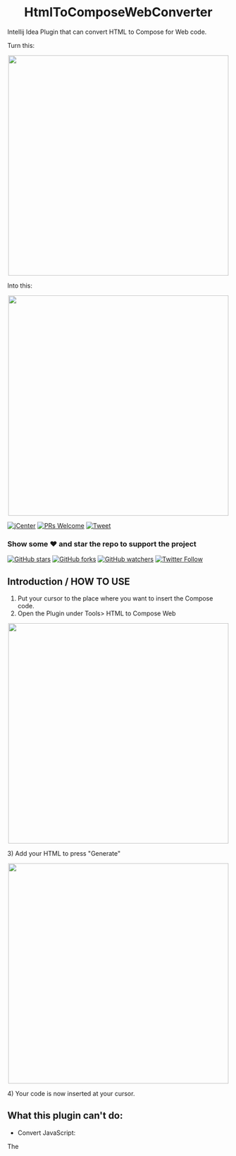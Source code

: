 <h1 align="center">HtmlToComposeWebConverter</h1>
Intellij Idea Plugin that can convert HTML to Compose for Web code.

Turn this:
<p align="center">
  <img src ="https://raw.githubusercontent.com/Foso/HtmlToComposeWebConverter/master/docs/buttonhtml.png" height=500 />
</p>

Into this:
<p align="center">
  <img src ="https://raw.githubusercontent.com/Foso/HtmlToComposeWebConverter/master/docs/composebutton.png" height=500 />
</p>

[![jCenter](https://img.shields.io/badge/Apache-2.0-green.svg
)](https://github.com/Foso/HtmlToComposeWebConverter/blob/master/LICENSE)
[![PRs Welcome](https://img.shields.io/badge/PRs-welcome-brightgreen.svg?style=flat-square)](http://makeapullrequest.com)
<a href="https://twitter.com/intent/tweet?text=Hey, check out HtmlToComposeWebConverter https://github.com/Foso/HtmlToComposeWebConverter via @jklingenberg_ 
"><img src="https://img.shields.io/twitter/url/https/github.com/angular-medellin/meetup.svg?style=social" alt="Tweet"></a>

### Show some :heart: and star the repo to support the project

[![GitHub stars](https://img.shields.io/github/stars/Foso/HtmlToComposeWebConverter.svg?style=social&label=Star)](https://github.com/Foso/HtmlToComposeWebConverter) [![GitHub forks](https://img.shields.io/github/forks/Foso/HtmlToComposeWebConverter.svg?style=social&label=Fork)](https://github.com/Foso/HtmlToComposeWebConverter/fork) [![GitHub watchers](https://img.shields.io/github/watchers/Foso/HtmlToComposeWebConverter.svg?style=social&label=Watch)](https://github.com/Foso/HtmlToComposeWebConverter) [![Twitter Follow](https://img.shields.io/twitter/follow/jklingenberg_.svg?style=social)](https://twitter.com/jklingenberg_)

## Introduction / HOW TO USE

1) Put your cursor to the place where you want to insert the Compose code.
2) Open the Plugin under Tools> HTML to Compose Web
 <p align="center">
  <img src ="https://raw.githubusercontent.com/Foso/HtmlToComposeWebConverter/blob/master/docs/ideatools.png" height=500 />
</p>
3) Add your HTML to press "Generate" 
<p align="center">
  <img src ="https://raw.githubusercontent.com/Foso/HtmlToComposeWebConverter/blob/master/docs/ideaWindow.png" height=500 />
</p>
4) Your code is now inserted at your cursor.


## What this plugin can't do:
* Convert JavaScript: 

 The <script> tag will be ignored, but Inline Javascript will be set without changes to the corresponding property. See the "button" code example above.
  
* Convert style sheets: 
 
 The <style> tag will be ignored, but inlined styles will be set to the corresponding style{} property. See the "button" code example above.

* Convert < head>
  
  For now only the **< body>** will be parsed 
  
## :arrow_down:&nbsp;How to install?

(It's in Review in the Marketplace right now, so you won't find it)
You can install plugin directly from IntelliJ IDEA or Android Studio:
1. Open _Preferences_
2. Choose _Plugins_
3. Select the _Marketplace_ tab
4. Search for **HtmlToComposeWebConverter**
5. Click on _install_

Alternativly you can download the plugin from the release archive https://github.com/Foso/HtmlToComposeWebConverter/releases.  To learn how to install it, read the [Install plugin from disk](https://www.jetbrains.com/help/idea/managing-plugins.html#install_plugin_from_disk) section in the IntelliJ docs.

## :card_file_box:&nbsp;How can I contribute to this plugin?

* Create a [bug report](https://github.com/Foso/HtmlToComposeWebConverter/issues/new?assignees=&labels=bug&template=i-encountered-a-bug-while-using-the-plugin.md&title=) when accounting a bug
* Create a [feature request](https://github.com/Foso/HtmlToComposeWebConverter/issues/new?assignees=&labels=enhancement&template=i-d-like-to-request-a-feature.md&title=)
* Open up a [pull request](https://github.com/Foso/HtmlToComposeWebConverter/pulls)

## :fire:&nbsp;What's new?

### 1.0.0
<ul>
    <li>initial release</li>
</ul>

# 🏠 Architecture

## 🛠️ Built With
### Kotlin
[![jCenter](https://img.shields.io/badge/Kotlin-1.6.10-green.svg
)]()



### Project Structure
* <kbd>converter</kbd> - Module with the converter 
* <kbd>ideaplugin</kbd> - Module with the Idea Plugin that is using the converter

## ✍️ Feedback

Feel free to send feedback on [Twitter](https://twitter.com/jklingenberg_) or [file an issue](https://github.com/foso/HtmlToComposeWebConverter/issues/new). Feature requests are always welcome. 


## 📜 License

This project is licensed under the Apache License, Version 2.0 - see the [LICENSE.md](https://github.com/Foso/HtmlToComposeWebConverter/blob/master/LICENSE) file for details

### Find this project useful ? :heart:
* Support it by clicking the :star: button on the upper right of this page. :v:

License
-------

Copyright 2021 Jens Klingenberg

Licensed under the Apache License, Version 2.0 (the "License");
you may not use this file except in compliance with the License.
You may obtain a copy of the License at

http://www.apache.org/licenses/LICENSE-2.0

Unless required by applicable law or agreed to in writing, software
distributed under the License is distributed on an "AS IS" BASIS,
WITHOUT WARRANTIES OR CONDITIONS OF ANY KIND, either express or implied.
See the License for the specific language governing permissions and
limitations under the License.
